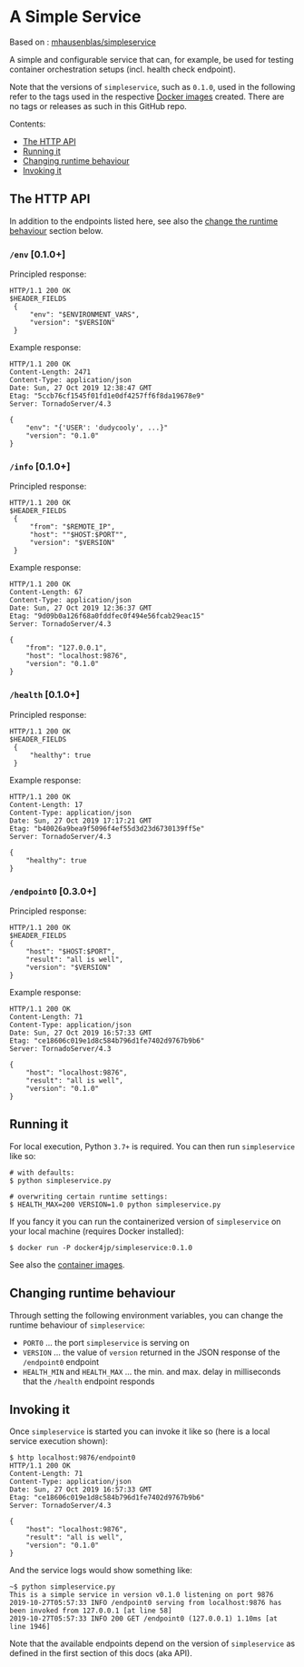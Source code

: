 # A Simple Service

Based on : [mhausenblas/simpleservice](https://github.com/mhausenblas/simpleservice)

A simple and configurable service that can, for example, be used for testing container orchestration setups (incl. health check endpoint).

Note that the versions of `simpleservice`, such as `0.1.0`, used in the following refer to the tags used in the respective [Docker images](https://hub.docker.com/r/docker4jp/simpleservice/tags/) created. There are no tags or releases as such in this GitHub repo.

Contents:

- [The HTTP API](#the-http-api)
- [Running it](#running-it)
- [Changing runtime behaviour](#changing-runtime-behaviour)
- [Invoking it](#invoking-it)

## The HTTP API

In addition to the endpoints listed here, see also the [change the runtime behaviour](#changing-runtime-behaviour) section below. 

### `/env` [0.1.0+]

Principled response:

    HTTP/1.1 200 OK
    $HEADER_FIELDS
     {
         "env": "$ENVIRONMENT_VARS",
         "version": "$VERSION"
     }

Example response:

    HTTP/1.1 200 OK
    Content-Length: 2471
    Content-Type: application/json
    Date: Sun, 27 Oct 2019 12:38:47 GMT
    Etag: "5ccb76cf1545f01fd1e0df4257ff6f8da19678e9"
    Server: TornadoServer/4.3

    {
        "env": "{'USER': 'dudycooly', ...}"
        "version": "0.1.0"
    }    

### `/info` [0.1.0+]

Principled response:

    HTTP/1.1 200 OK
    $HEADER_FIELDS
     {
         "from": "$REMOTE_IP",
         "host": ""$HOST:$PORT"",
         "version": "$VERSION"
     }

Example response:

    HTTP/1.1 200 OK
    Content-Length: 67
    Content-Type: application/json
    Date: Sun, 27 Oct 2019 12:36:37 GMT
    Etag: "9d09b0a126f68a0fddfec0f494e56fcab29eac15"
    Server: TornadoServer/4.3

    {
        "from": "127.0.0.1",
        "host": "localhost:9876",
        "version": "0.1.0"
    }


### `/health` [0.1.0+]

Principled response:

    HTTP/1.1 200 OK
    $HEADER_FIELDS
     {
         "healthy": true
     }

Example response:

    HTTP/1.1 200 OK
    Content-Length: 17
    Content-Type: application/json
    Date: Sun, 27 Oct 2019 17:17:21 GMT
    Etag: "b40026a9bea9f5096f4ef55d3d23d6730139ff5e"
    Server: TornadoServer/4.3

    {
        "healthy": true
    }

### `/endpoint0` [0.3.0+]

Principled response:

    HTTP/1.1 200 OK
    $HEADER_FIELDS
    {
        "host": "$HOST:$PORT",
        "result": "all is well",
        "version": "$VERSION"
    }

Example response:

    HTTP/1.1 200 OK
    Content-Length: 71
    Content-Type: application/json
    Date: Sun, 27 Oct 2019 16:57:33 GMT
    Etag: "ce18606c019e1d8c584b796d1fe7402d9767b9b6"
    Server: TornadoServer/4.3

    {
        "host": "localhost:9876",
        "result": "all is well",
        "version": "0.1.0"
    }

## Running it

For local execution, Python `3.7+` is required. You can then run `simpleservice` like so:

    # with defaults:
    $ python simpleservice.py

    # overwriting certain runtime settings:
    $ HEALTH_MAX=200 VERSION=1.0 python simpleservice.py

If you fancy it you can run the containerized version of `simpleservice` on your local machine (requires Docker installed):

    $ docker run -P docker4jp/simpleservice:0.1.0

See also the [container images](https://hub.docker.com/r/docker4jp/simpleservice/tags/).


## Changing runtime behaviour

Through setting the following environment variables, you can change the runtime behaviour of `simpleservice`:

- `PORT0` ... the port `simpleservice` is serving on
- `VERSION` ... the value of `version` returned in the JSON response of the `/endpoint0` endpoint
- `HEALTH_MIN` and `HEALTH_MAX` ... the min. and max. delay in milliseconds that the `/health` endpoint responds

## Invoking it

Once `simpleservice` is started you can invoke it like so (here is a local service execution shown):

    $ http localhost:9876/endpoint0
    HTTP/1.1 200 OK
    Content-Length: 71
    Content-Type: application/json
    Date: Sun, 27 Oct 2019 16:57:33 GMT
    Etag: "ce18606c019e1d8c584b796d1fe7402d9767b9b6"
    Server: TornadoServer/4.3

    {
        "host": "localhost:9876",
        "result": "all is well",
        "version": "0.1.0"
    }

And the service logs would show something like:

    ~$ python simpleservice.py
    This is a simple service in version v0.1.0 listening on port 9876
    2019-10-27T05:57:33 INFO /endpoint0 serving from localhost:9876 has been invoked from 127.0.0.1 [at line 58]
    2019-10-27T05:57:33 INFO 200 GET /endpoint0 (127.0.0.1) 1.10ms [at line 1946]

Note that the available endpoints depend on the version of `simpleservice` as defined in the first section of this docs (aka API).
